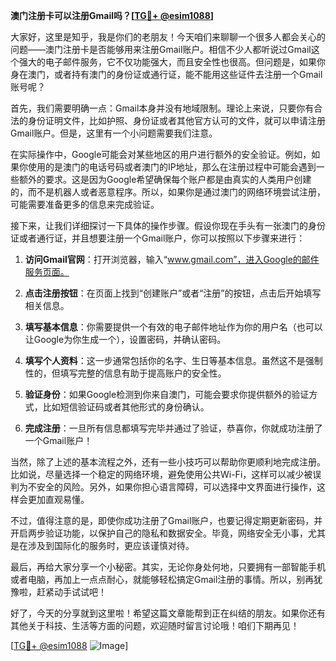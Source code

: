**澳门注册卡可以注册Gmail吗？[[TG💪+ @esim1088](https://t.me/s/esim1088)]**

大家好，这里是知乎，我是你们的老朋友！今天咱们来聊聊一个很多人都会关心的问题——澳门注册卡是否能够用来注册Gmail账户。相信不少人都听说过Gmail这个强大的电子邮件服务，它不仅功能强大，而且安全性也很高。但问题是，如果你身在澳门，或者持有澳门的身份证或通行证，能不能用这些证件去注册一个Gmail账号呢？

首先，我们需要明确一点：Gmail本身并没有地域限制。理论上来说，只要你有合法的身份证明文件，比如护照、身份证或者其他官方认可的文件，就可以申请注册Gmail账户。但是，这里有一个小问题需要我们注意。

在实际操作中，Google可能会对某些地区的用户进行额外的安全验证。例如，如果你使用的是澳门的电话号码或者澳门的IP地址，那么在注册过程中可能会遇到一些额外的要求。这是因为Google希望确保每个账户都是由真实的人类用户创建的，而不是机器人或者恶意程序。所以，如果你是通过澳门的网络环境尝试注册，可能需要准备更多的信息来完成验证。

接下来，让我们详细探讨一下具体的操作步骤。假设你现在手头有一张澳门的身份证或者通行证，并且想要注册一个Gmail账户，你可以按照以下步骤来进行：

1. **访问Gmail官网**：打开浏览器，输入“www.gmail.com”，进入Google的邮件服务页面。
   
2. **点击注册按钮**：在页面上找到“创建账户”或者“注册”的按钮，点击后开始填写相关信息。

3. **填写基本信息**：你需要提供一个有效的电子邮件地址作为你的用户名（也可以让Google为你生成一个），设置密码，并确认密码。

4. **填写个人资料**：这一步通常包括你的名字、生日等基本信息。虽然这不是强制性的，但填写完整的信息有助于提高账户的安全性。

5. **验证身份**：如果Google检测到你来自澳门，可能会要求你提供额外的验证方式，比如短信验证码或者其他形式的身份确认。

6. **完成注册**：一旦所有信息都填写完毕并通过了验证，恭喜你，你就成功注册了一个Gmail账户！

当然，除了上述的基本流程之外，还有一些小技巧可以帮助你更顺利地完成注册。比如说，尽量选择一个稳定的网络环境，避免使用公共Wi-Fi，这样可以减少被误判为不安全的风险。另外，如果你担心语言障碍，可以选择中文界面进行操作，这样会更加直观易懂。

不过，值得注意的是，即使你成功注册了Gmail账户，也要记得定期更新密码，并开启两步验证功能，以保护自己的隐私和数据安全。毕竟，网络安全无小事，尤其是在涉及到国际化的服务时，更应该谨慎对待。

最后，再给大家分享一个小秘密。其实，无论你身处何地，只要拥有一部智能手机或者电脑，再加上一点点耐心，就能够轻松搞定Gmail注册的事情。所以，别再犹豫啦，赶紧动手试试吧！

好了，今天的分享就到这里啦！希望这篇文章能帮到正在纠结的朋友。如果你还有其他关于科技、生活等方面的问题，欢迎随时留言讨论哦！咱们下期再见！

[[TG💪+ @esim1088](https://t.me/s/esim1088) ![Image](https://i.postimg.cc/4NQfJmqS/Snipaste-2025-05-13-00-14-12.png)]